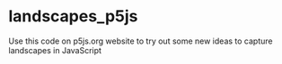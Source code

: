 # landscapes_p5js

Use this code on p5js.org website to try out some new ideas to capture landscapes in JavaScript
